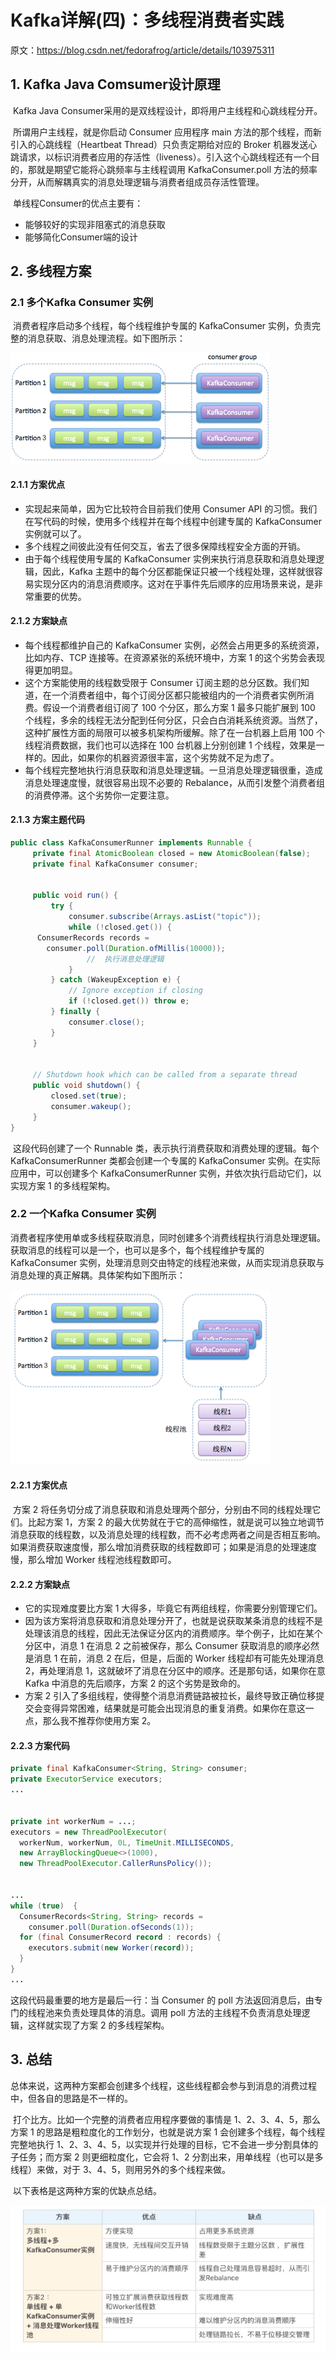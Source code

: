 # Kafka详解(四)：多线程消费者实践

原文：https://blog.csdn.net/fedorafrog/article/details/103975311



## 1. Kafka Java Comsumer设计原理

​        Kafka Java Consumer采用的是双线程设计，即将用户主线程和心跳线程分开。

​        所谓用户主线程，就是你启动 Consumer 应用程序 main 方法的那个线程，而新引入的心跳线程（Heartbeat Thread）只负责定期给对应的 Broker 机器发送心跳请求，以标识消费者应用的存活性（liveness）。引入这个心跳线程还有一个目的，那就是期望它能将心跳频率与主线程调用 KafkaConsumer.poll 方法的频率分开，从而解耦真实的消息处理逻辑与消费者组成员存活性管理。

​        单线程Consumer的优点主要有：

- 能够较好的实现非阻塞式的消息获取
- 能够简化Consumer端的设计

## 2. 多线程方案

### 2.1 多个Kafka Consumer 实例

​        消费者程序启动多个线程，每个线程维护专属的 KafkaConsumer 实例，负责完整的消息获取、消息处理流程。如下图所示：

![1](./images/MultipThreadCousumer/1.png)

#### 2.1.1 方案优点

- 实现起来简单，因为它比较符合目前我们使用 Consumer API 的习惯。我们在写代码的时候，使用多个线程并在每个线程中创建专属的 KafkaConsumer 实例就可以了。
- 多个线程之间彼此没有任何交互，省去了很多保障线程安全方面的开销。
- 由于每个线程使用专属的 KafkaConsumer 实例来执行消息获取和消息处理逻辑，因此，Kafka 主题中的每个分区都能保证只被一个线程处理，这样就很容易实现分区内的消息消费顺序。这对在乎事件先后顺序的应用场景来说，是非常重要的优势。

#### 2.1.2 方案缺点

- 每个线程都维护自己的 KafkaConsumer 实例，必然会占用更多的系统资源，比如内存、TCP 连接等。在资源紧张的系统环境中，方案 1 的这个劣势会表现得更加明显。
- 这个方案能使用的线程数受限于 Consumer 订阅主题的总分区数。我们知道，在一个消费者组中，每个订阅分区都只能被组内的一个消费者实例所消费。假设一个消费者组订阅了 100 个分区，那么方案 1 最多只能扩展到 100 个线程，多余的线程无法分配到任何分区，只会白白消耗系统资源。当然了，这种扩展性方面的局限可以被多机架构所缓解。除了在一台机器上启用 100 个线程消费数据，我们也可以选择在 100 台机器上分别创建 1 个线程，效果是一样的。因此，如果你的机器资源很丰富，这个劣势就不足为虑了。
- 每个线程完整地执行消息获取和消息处理逻辑。一旦消息处理逻辑很重，造成消息处理速度慢，就很容易出现不必要的 Rebalance，从而引发整个消费者组的消费停滞。这个劣势你一定要注意。

#### 2.1.3 方案主题代码

```java
public class KafkaConsumerRunner implements Runnable {
     private final AtomicBoolean closed = new AtomicBoolean(false);
     private final KafkaConsumer consumer;
 
 
     public void run() {
         try {
             consumer.subscribe(Arrays.asList("topic"));
             while (!closed.get()) {
      ConsumerRecords records = 
        consumer.poll(Duration.ofMillis(10000));
                 //  执行消息处理逻辑
             }
         } catch (WakeupException e) {
             // Ignore exception if closing
             if (!closed.get()) throw e;
         } finally {
             consumer.close();
         }
     }
 
 
     // Shutdown hook which can be called from a separate thread
     public void shutdown() {
         closed.set(true);
         consumer.wakeup();
     }
}
```

​        这段代码创建了一个 Runnable 类，表示执行消费获取和消费处理的逻辑。每个 KafkaConsumerRunner 类都会创建一个专属的 KafkaConsumer 实例。在实际应用中，可以创建多个 KafkaConsumerRunner 实例，并依次执行启动它们，以实现方案 1 的多线程架构。

### 2.2 一个Kafka Consumer 实例

​        消费者程序使用单或多线程获取消息，同时创建多个消费线程执行消息处理逻辑。获取消息的线程可以是一个，也可以是多个，每个线程维护专属的 KafkaConsumer 实例，处理消息则交由特定的线程池来做，从而实现消息获取与消息处理的真正解耦。具体架构如下图所示：

![2](./images/MultipThreadCousumer/2.png)

#### 2.2.1 方案优点

​        方案 2 将任务切分成了消息获取和消息处理两个部分，分别由不同的线程处理它们。比起方案 1，方案 2 的最大优势就在于它的高伸缩性，就是说可以独立地调节消息获取的线程数，以及消息处理的线程数，而不必考虑两者之间是否相互影响。如果消费获取速度慢，那么增加消费获取的线程数即可；如果是消息的处理速度慢，那么增加 Worker 线程池线程数即可。

#### 2.2.2 方案缺点

- 它的实现难度要比方案 1 大得多，毕竟它有两组线程，你需要分别管理它们。
- 因为该方案将消息获取和消息处理分开了，也就是说获取某条消息的线程不是处理该消息的线程，因此无法保证分区内的消费顺序。举个例子，比如在某个分区中，消息 1 在消息 2 之前被保存，那么 Consumer 获取消息的顺序必然是消息 1 在前，消息 2 在后，但是，后面的 Worker 线程却有可能先处理消息 2，再处理消息 1，这就破坏了消息在分区中的顺序。还是那句话，如果你在意 Kafka 中消息的先后顺序，方案 2 的这个劣势是致命的。
- 方案 2 引入了多组线程，使得整个消息消费链路被拉长，最终导致正确位移提交会变得异常困难，结果就是可能会出现消息的重复消费。如果你在意这一点，那么我不推荐你使用方案 2。

#### 2.2.3 方案代码

```java
private final KafkaConsumer<String, String> consumer;
private ExecutorService executors;
...
 
 
private int workerNum = ...;
executors = new ThreadPoolExecutor(
  workerNum, workerNum, 0L, TimeUnit.MILLISECONDS,
  new ArrayBlockingQueue<>(1000), 
  new ThreadPoolExecutor.CallerRunsPolicy());
 
 
...
while (true)  {
  ConsumerRecords<String, String> records = 
    consumer.poll(Duration.ofSeconds(1));
  for (final ConsumerRecord record : records) {
    executors.submit(new Worker(record));
  }
}
...
```

这段代码最重要的地方是最后一行：当 Consumer 的 poll 方法返回消息后，由专门的线程池来负责处理具体的消息。调用 poll 方法的主线程不负责消息处理逻辑，这样就实现了方案 2 的多线程架构。

## 3. 总结

​        总体来说，这两种方案都会创建多个线程，这些线程都会参与到消息的消费过程中，但各自的思路是不一样的。

​        打个比方。比如一个完整的消费者应用程序要做的事情是 1、2、3、4、5，那么方案 1 的思路是粗粒度化的工作划分，也就是说方案 1 会创建多个线程，每个线程完整地执行 1、2、3、4、5，以实现并行处理的目标，它不会进一步分割具体的子任务；而方案 2 则更细粒度化，它会将 1、2 分割出来，用单线程（也可以是多线程）来做，对于 3、4、5，则用另外的多个线程来做。

​        以下表格是这两种方案的优缺点总结。

![3](./images/MultipThreadCousumer/3.jpg)

